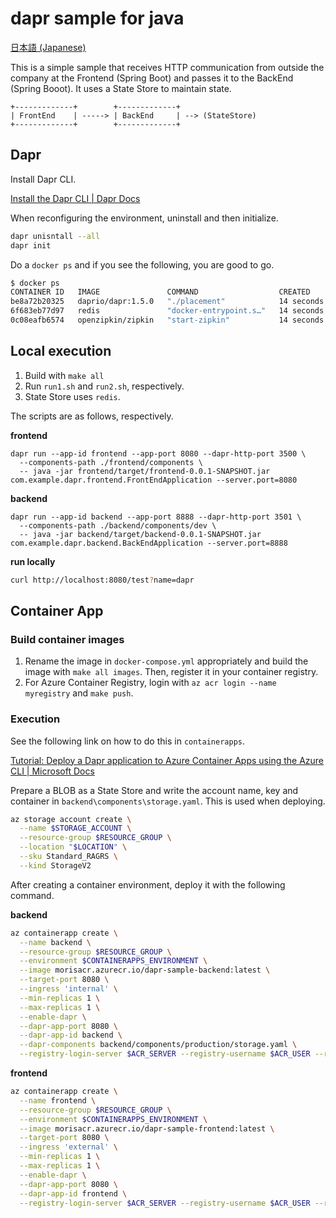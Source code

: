 # dapr sample for java

[日本語 (Japanese)](./README.ja.md)

This is a simple sample that receives HTTP communication from outside the company at the Frontend (Spring Boot) and passes it to the BackEnd (Spring Booot). It uses a State Store to maintain state.

```
+-------------+        +-------------+
| FrontEnd    | -----> | BackEnd     | --> (StateStore)
+-------------+        +-------------+
```

## Dapr

Install Dapr CLI.

[Install the Dapr CLI | Dapr Docs](https://docs.dapr.io/getting-started/install-dapr-cli/)

When reconfiguring the environment, uninstall and then initialize.

```sh
dapr unisntall --all
dapr init
```

Do a `docker ps` and if you see the following, you are good to go.


```sh
$ docker ps
CONTAINER ID   IMAGE               COMMAND                  CREATED          STATUS                    PORTS                              NAMES
be8a72b20325   daprio/dapr:1.5.0   "./placement"            14 seconds ago   Up 13 seconds             0.0.0.0:50005->50005/tcp           dapr_placement
6f683eb77d97   redis               "docker-entrypoint.s…"   14 seconds ago   Up 12 seconds             0.0.0.0:6379->6379/tcp             dapr_redis
0c08eafb6574   openzipkin/zipkin   "start-zipkin"           14 seconds ago   Up 12 seconds (healthy)   9410/tcp, 0.0.0.0:9411->9411/tcp   dapr_zipkin
```

## Local execution

1. Build with `make all`
2. Run `run1.sh` and `run2.sh`, respectively.
3. State Store uses `redis`.

The scripts are as follows, respectively.

**frontend**

```
dapr run --app-id frontend --app-port 8080 --dapr-http-port 3500 \
  --components-path ./frontend/components \
  -- java -jar frontend/target/frontend-0.0.1-SNAPSHOT.jar com.example.dapr.frontend.FrontEndApplication --server.port=8080
```

**backend**

```
dapr run --app-id backend --app-port 8888 --dapr-http-port 3501 \
  --components-path ./backend/components/dev \
  -- java -jar backend/target/backend-0.0.1-SNAPSHOT.jar com.example.dapr.backend.BackEndApplication --server.port=8888
```

**run locally**

```zsh
curl http://localhost:8080/test?name=dapr
```

## Container App

### Build container images

1. Rename the image in `docker-compose.yml` appropriately and build the image with `make all images`. Then, register it in your container registry.
2. For Azure Container Registry, login with `az acr login --name myregistry` and `make push`.

### Execution

See the following link on how to do this in `containerapps`.

[Tutorial: Deploy a Dapr application to Azure Container Apps using the Azure CLI | Microsoft Docs](https://docs.microsoft.com/en-us/azure/container-apps/microservices-dapr?tabs=bash)

Prepare a BLOB as a State Store and write the account name, key and container in `backend\components\storage.yaml`. This is used when deploying.

```sh
az storage account create \
  --name $STORAGE_ACCOUNT \
  --resource-group $RESOURCE_GROUP \
  --location "$LOCATION" \
  --sku Standard_RAGRS \
  --kind StorageV2
```

After creating a container environment, deploy it with the following command.

**backend**

```sh
az containerapp create \
  --name backend \
  --resource-group $RESOURCE_GROUP \
  --environment $CONTAINERAPPS_ENVIRONMENT \
  --image morisacr.azurecr.io/dapr-sample-backend:latest \
  --target-port 8080 \
  --ingress 'internal' \
  --min-replicas 1 \
  --max-replicas 1 \
  --enable-dapr \
  --dapr-app-port 8080 \
  --dapr-app-id backend \
  --dapr-components backend/components/production/storage.yaml \
  --registry-login-server $ACR_SERVER --registry-username $ACR_USER --registry-password $ACR_PASSWORD
```

**frontend**

```sh
az containerapp create \
  --name frontend \
  --resource-group $RESOURCE_GROUP \
  --environment $CONTAINERAPPS_ENVIRONMENT \
  --image morisacr.azurecr.io/dapr-sample-frontend:latest \
  --target-port 8080 \
  --ingress 'external' \
  --min-replicas 1 \
  --max-replicas 1 \
  --enable-dapr \
  --dapr-app-port 8080 \
  --dapr-app-id frontend \
  --registry-login-server $ACR_SERVER --registry-username $ACR_USER --registry-password $ACR_PASSWORD
```


